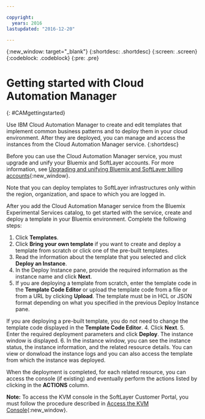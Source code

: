 ```yaml
---

copyright:
  years: 2016
lastupdated: "2016-12-20"

---
```

<!-- Copyright info and last updated date at top of file: REQUIRED
    The copyright and lastupdated info is YAML content that must occur at the top of the MD file, before attributes are listed.
    It must be --- surrounded by 3 dashes ---
    The value "years" can contain just one year or a two years separated by a comma. (years: 2014, 2016)
    The value "lastupdated" must be followed by a machine date in quotes in the following format: "YYYY-MM-DD"
    The value for "years" must be indented 2 spaces under "copyright", followed by "lastupdated" which should start on its own non-indented line.

-->

<!-- Common attributes used in the template are defined as follows: -->
{:new_window: target="_blank"}
{:shortdesc: .shortdesc}
{:screen: .screen}
{:codeblock: .codeblock}
{:pre: .pre}

<!-- This template is for getting started with a Bluemix service. It is a task template intended to document productive use of the service. It is not intended for discovery and conceptual information.  -->




<!-- The name of this file should remain index.md.
Please delete out content examples and coding that you are not using for your service. -->

# Getting started with Cloud Automation Manager
<!-- Insert your short service name into topic title above -->
{: #CAMgettingstarted}
<!-- Provide an appropriate ID above -->

<!-- Short description: REQUIRED
The short description section should include one to two sentences describing why a developer would want to use your service in an app. This should be conversational style. For search engine optimization, include the service long name and "Bluemix". Keep the {: shortdesc} after the first paragraph so that the framework renders it properly.

Examples: -->


Use IBM Cloud Automation Manager to create and edit templates that implement common business patterns and to deploy them in your cloud environment. After they are deployed, you can manage and access the instances from the Cloud Automation Manager service.
{:shortdesc}

<!-- If overview content is required, do not include it here. Put it in a separate "## About" section below the task section. -->

<!-- Task section: REQUIRED
The task section includes steps to integrate the service into the app.  
- With task-based, technical information, reduce the conversational style in favor of succinct and direct instructions.
- DO include the basic, most-common-use scenario steps to use the service or integrate it into the app.
- DO NOT include steps to add the service from the Bluemix catalog; we assume that the user already took steps in the UI to add the service.
- DO include code snippets in all languages that can be copied, as well as VCAP service info.  
- For additional tasks like configuring, managing, etc., add a task section (## Gerund_task_title) below the task section or "About" section if used. Use a task title such as "Configuring x", "Administering y", "Managing z". -->

<!-- You can include an optional prerequisites paragraph for any prerequisites to be met before integrating the service. For example: -->

Before you can use the Cloud Automation Manager service, you must upgrade and unify your Bluemix and SoftLayer accounts. For more information, see [Upgrading and unifying Bluemix and SoftLayer billing accounts](https://console.{DomainName}/docs/admin/softlayerlink.html){:new_window}.

Note that you can deploy templates to SoftLayer infrastructures only within the region, organization, and space to which you are logged in.

<!-- Include a sentence to briefly introduce the steps. Examples: -->

After you add the Cloud Automation Manager service from the Bluemix Experimental Services catalog, to get started with the service, create and deploy a template in your Bluemix environment. 
Complete the following steps:

<!-- Use ordered list markup for the step section. For code examples:
- use three backticks ahead of and after the example (```)
- For copyable code snippet, multi-line, include {: codeblock} following the last set of backticks. A copy button will display in framework in output.
- For copyable command, single line, include {: pre} following the last set of backticks. When displayed, it will show "$" at the beginning of the command example and a copy button, but the copy button will include just the command example.
- For non-copyable output snippet, include {: screen} following the last set of backticks.
 -->

1. Click **Templates**.
2. Click **Bring your own template** if you want to create and deploy a template from scratch or click one of the pre-built templates.
3. Read the information about the template that you selected and click **Deploy an Instance**.
3. In the Deploy Instance pane, provide the required information as the instance name and click **Next**. 
4. If you are deploying a template from scratch, enter the template code in the **Template Code Editor** or upload the template code from a file or from a URL by clicking **Upload**. The template must be in HCL or JSON format depending on what you specified in the previous Deploy Instance pane.

 If you are deploying a pre-built template, you do not need to change the template code displayed in the **Template Code Editor**.
4. Click **Next**.
5. Enter the required deployment parameters and click **Deploy**. The instance window is displayed.
6. In the instance window, you can see the instance status, the instance information, and the related resource details. You can view or donwload the instance logs and you can also access the template from which the instance was deployed.

 When the deployment is completed, for each related resource, you can access the console (if existing) and eventually perform the actions listed by clicking in the **ACTIONS** column.
 
 **Note:** To access the KVM console in the SoftLayer Customer Portal, you must follow the procedure described in [Access the KVM Console](https://knowledgelayer.softlayer.com/procedure/access-kvm-console){:new_window}.

<!-- Related links section: REQUIRED.
Related links display in the upper right of the getting started page.
Ensure that you retain the lowercase anchor IDs (eg. {: #rellinks}) as shown in this template. These are used as IDs during transform and the doc framework keys off the IDs for display.
The headings coded here are not actually used. The doc framework provides the correct headings.
Also ensure that the related links stay in position at the end of this file or the doc framework will not display them properly.
Use {:new_window} for external links to open a new window.-->
<!-- Please delete all comments within the related links section to avoid breaking the build. Thanks. -->

<!--  Related Links
{: #rellinks} -->

<!-- ## Tutorials and Samples
{: #samples}
<!-- Recommended external links to your top three devWorks articles and sample applications. 	Link text should be: <sample_name> sample or developerworks: <article_name>. To confirm the available articles for your service, go to http://www.ibm.com/developerworks/views/global/libraryview.jsp?show_abstract=falsecontentarea_by=All+Zonesproduct_by=-1topic_by=BlueMixindustry_by=-1type_by=All+Typesibm-search=Search and select your service from the product drop-down menu -->
<!-- * [link text](URL){:new_window} -->

<!-- ## SDK
{: #sdk}
<!-- Links to SDK download and SDK Developer Guide -->
<!-- * [link text](URL){:new_window} -->

<!-- ## API Reference
{: #api}
<!-- External links to the landing page of each generated doc for the APIs that are supported by your service. Use only the type of API as the link text (Java, JavaScript, REST, Objective-C) -->
<!-- * [link text](URL){:new_window} -->

<!-- ## Compatible Runtimes
{: #buildpacks}
<!-- MAY BE REMOVING THIS: Peer links to the Getting Started page of each runtime that is supported by your service. Use only the name of the runtime as the link text (Node.js, Liberty for Java, Ruby on Rails, Ruby Sinatra) -->
<!-- * [link text](URL) -->

<!-- ## Related Links
{: #general}
<!-- Include a link to your full product documentation, pricing sheet, IBM Bluemix prerequisites -->
<!-- NOTE: Remove these comments when using this template. Otherwise the comment will break the build! Thanks. -->
<!-- * [link text](URL){:new_window}
* [link text](URL)
* [link text](URL) -->
